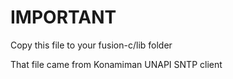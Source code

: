 # IMPORTANT

Copy this file to your fusion-c/lib folder

That file came from Konamiman UNAPI SNTP client
